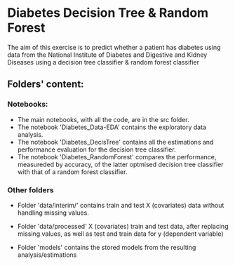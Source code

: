 # Diabetes Decision Tree & Random Forest
The aim of this exercise is to predict whether a patient has diabetes using data from the National Institute of Diabetes and Digestive and Kidney Diseases using a decision tree classifier & random forest classifier

## Folders' content:
### Notebooks:
*   The main notebooks, with all the code, are in the src folder. 
*   The notebook 'Diabetes_Data-EDA' contains the exploratory data analysis. 
*   The notebook 'Diabetes_DecisTree' contains all the estimations and performance evaluation for the decision tree classifier. 
*   The notebook 'Diabetes_RandomForest' compares the performance, measureded by accuracy, of the latter optmised decision tree classifier with that of a random forest classifier.

### Other folders
*   Folder 'data/interim/' contains train and test X (covariates) data without handling missing values. 
*   Folder 'data/processed' X (covariates) train and test data, after replacing missing values, as well as test and train data for y (dependent variable)

*   Folder 'models' contains the stored models from the resulting analysis/estimations